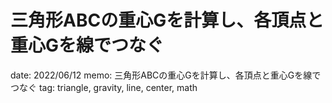# 三角形ABCの重心Gを計算し、各頂点と重心Gを線でつなぐ

date: 2022/06/12
memo: 三角形ABCの重心Gを計算し、各頂点と重心Gを線でつなぐ
tag: triangle, gravity, line, center, math
